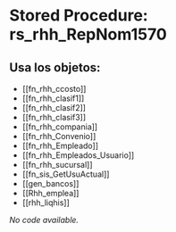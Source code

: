 # Stored Procedure: rs_rhh_RepNom1570

## Usa los objetos:
- [[fn_rhh_ccosto]]
- [[fn_rhh_clasif1]]
- [[fn_rhh_clasif2]]
- [[fn_rhh_clasif3]]
- [[fn_rhh_compania]]
- [[fn_rhh_Convenio]]
- [[fn_rhh_Empleado]]
- [[fn_rhh_Empleados_Usuario]]
- [[fn_rhh_sucursal]]
- [[fn_sis_GetUsuActual]]
- [[gen_bancos]]
- [[Rhh_emplea]]
- [[rhh_liqhis]]

*No code available.*
